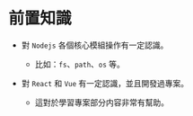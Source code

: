 # 前置知識

- 對 `Nodejs` 各個核心模組操作有一定認識。
  - 比如：`fs`、`path`、`os` 等。

- 對 `React` 和 `Vue` 有一定認識，並且開發過專案。
  - 這對於學習專案部分内容非常有幫助。
